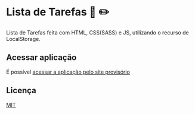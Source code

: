 # Lista de Tarefas :page_with_curl: :pencil2:
Lista de Tarefas feita com HTML, CSS(SASS) e JS, utilizando o recurso de LocalStorage.

## Acessar aplicação
É possível [acessar a aplicação pelo site provisório](http://anota-ai.000webhostapp.com/)

## Licença
[MIT](https://choosealicense.com/licenses/mit/)